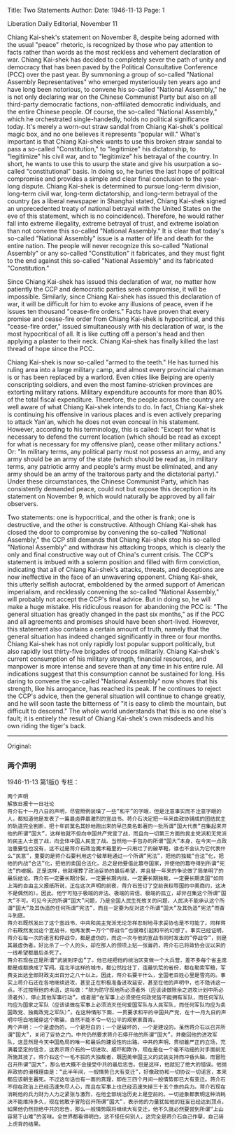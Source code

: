 Title: Two Statements
Author:
Date: 1946-11-13
Page: 1

Liberation Daily Editorial, November 11

Chiang Kai-shek's statement on November 8, despite being adorned with the usual "peace" rhetoric, is recognized by those who pay attention to facts rather than words as the most reckless and vehement declaration of war. Chiang Kai-shek has decided to completely sever the path of unity and democracy that has been paved by the Political Consultative Conference (PCC) over the past year. By summoning a group of so-called "National Assembly Representatives" who emerged mysteriously ten years ago and have long been notorious, to convene his so-called "National Assembly," he is not only declaring war on the Chinese Communist Party but also on all third-party democratic factions, non-affiliated democratic individuals, and the entire Chinese people. Of course, the so-called "National Assembly," which he orchestrated single-handedly, holds no political significance today. It's merely a worn-out straw sandal from Chiang Kai-shek's political magic box, and no one believes it represents "popular will." What's important is that Chiang Kai-shek wants to use this broken straw sandal to pass a so-called "Constitution," to "legitimize" his dictatorship, to "legitimize" his civil war, and to "legitimize" his betrayal of the country. In short, he wants to use this to usurp the state and give his usurpation a so-called "constitutional" basis. In doing so, he buries the last hope of political compromise and provides a simple and clear final conclusion to the year-long dispute. Chiang Kai-shek is determined to pursue long-term division, long-term civil war, long-term dictatorship, and long-term betrayal of the country (as a liberal newspaper in Shanghai stated, Chiang Kai-shek signed an unprecedented treaty of national betrayal with the United States on the eve of this statement, which is no coincidence). Therefore, he would rather fall into extreme illegality, extreme betrayal of trust, and extreme isolation than not convene this so-called "National Assembly." It is clear that today's so-called "National Assembly" issue is a matter of life and death for the entire nation. The people will never recognize this so-called "National Assembly" or any so-called "Constitution" it fabricates, and they must fight to the end against this so-called "National Assembly" and its fabricated "Constitution."

Since Chiang Kai-shek has issued this declaration of war, no matter how patiently the CCP and democratic parties seek compromise, it will be impossible. Similarly, since Chiang Kai-shek has issued this declaration of war, it will be difficult for him to evoke any illusions of peace, even if he issues ten thousand "cease-fire orders." Facts have proven that every promise and cease-fire order from Chiang Kai-shek is hypocritical, and this "cease-fire order," issued simultaneously with his declaration of war, is the most hypocritical of all. It is like cutting off a person's head and then applying a plaster to their neck. Chiang Kai-shek has finally killed the last thread of hope since the PCC.

Chiang Kai-shek is now so-called "armed to the teeth." He has turned his ruling area into a large military camp, and almost every provincial chairman is or has been replaced by a warlord. Even cities like Beiping are openly conscripting soldiers, and even the most famine-stricken provinces are extorting military rations. Military expenditure accounts for more than 80% of the total fiscal expenditure. Therefore, the people across the country are well aware of what Chiang Kai-shek intends to do. In fact, Chiang Kai-shek is continuing his offensive in various places and is even actively preparing to attack Yan'an, which he does not even conceal in his statement. However, according to his terminology, this is called: "Except for what is necessary to defend the current location (which should be read as except for what is necessary for my offensive plan), cease other military actions." Or: "In military terms, any political party must not possess an army, and any army should be an army of the state (which should be read as, in military terms, any patriotic army and people's army must be eliminated, and any army should be an army of the traitorous party and the dictatorial party)." Under these circumstances, the Chinese Communist Party, which has consistently demanded peace, could not but expose this deception in its statement on November 9, which would naturally be approved by all fair observers.

Two statements: one is hypocritical, and the other is frank; one is destructive, and the other is constructive. Although Chiang Kai-shek has closed the door to compromise by convening the so-called "National Assembly," the CCP still demands that Chiang Kai-shek stop his so-called "National Assembly" and withdraw his attacking troops, which is clearly the only and final constructive way out of China's current crisis. The CCP's statement is imbued with a solemn position and filled with firm conviction, indicating that all of Chiang Kai-shek's attacks, threats, and deceptions are now ineffective in the face of an unwavering opponent. Chiang Kai-shek, this utterly selfish autocrat, emboldened by the armed support of American imperialism, and recklessly convening the so-called "National Assembly," will probably not accept the CCP's final advice. But in doing so, he will make a huge mistake. His ridiculous reason for abandoning the PCC is: "The general situation has greatly changed in the past six months," as if the PCC and all agreements and promises should have been short-lived. However, this statement also contains a certain amount of truth, namely that the general situation has indeed changed significantly in three or four months. Chiang Kai-shek has not only rapidly lost popular support politically, but also rapidly lost thirty-five brigades of troops militarily. Chiang Kai-shek's current consumption of his military strength, financial resources, and manpower is more intense and severe than at any time in his entire rule. All indications suggest that this consumption cannot be sustained for long. His daring to convene the so-called "National Assembly" now shows that his strength, like his arrogance, has reached its peak. If he continues to reject the CCP's advice, then the general situation will continue to change greatly, and he will soon taste the bitterness of "it is easy to climb the mountain, but difficult to descend." The whole world understands that this is no one else's fault; it is entirely the result of Chiang Kai-shek's own misdeeds and his own riding the tiger's back.



<hr /> 

Original: 


### 两个声明

1946-11-13
第1版()
专栏：

    两个声明
    解放日报十一日社论
    蒋介石十一月八日的声明，尽管照例装璜了一些“和平”的字眼，但是注意事实而不注意字眼的人，都知道他是发表了一篇最卤莽最激烈的宣战书。蒋介石决定把一年来由政协铺成的团结民主的轨道完全割断，把十年前莫名其妙地跑出来的早已臭名彰著的一批所谓“国大代表”召集起来开他的所谓“国大”，这样他就不但向中国共产党宣了战，而且向一切第三方面的民主党派和无党派的民主人士宣了战，向全体中国人民宣了战。当然他一手包办的所谓“国大”本身，在今天一点政治重要性也没有，这不过是蒋介石政治魔术箱里的一只用烂了的破草鞋，谁也不会认为它代表什么“民意”，重要的是蒋介石要利用这个破草鞋通过一个所谓“宪法”，把他的独裁“合法”化，把他的内战“合法”化，把他的卖国合法化，总之是他要借此篡夺国家，并使他的篡夺得到所谓“宪法”的根据。正是这样，他就埋葬了政治妥协的最后希望，并且替一年来的争论做了简单明了的最后结论。蒋介石一定要长期分裂，一定要长期内战，一定要长期独裁，一定要长期卖国“如同上海的自由主义报纸所说，正在这次声明的前夜，蒋介石签订了空前丧权辱国的中美商约，这决不是偶然的）。因此，他宁可陷于极端的非法、极端的背信、极端的孤立，却非召集这个所谓“国大”不可。可见今天的所谓“国大”问题，乃是全国人民生死攸关的问题，人民决不能承认这个所谓“国大”及其伪造的任何所谓“宪法”，而且一定要为反对这个所谓“国大”及其伪造“宪法”而奋斗到底。
    蒋介石既然发出了这个宣战书，中共和民主党派无论怎样忍耐地寻求妥协也是不可能了。同样蒋介石既然发出这个宣战书，他再发表一万个“停战令”也很难引起和平的幻想了。事实已经证明，蒋介石每一次的诺言和停战令，都是虚伪的，而这一次与他的宣战书同时发出的“停战令”，则是其最虚伪者。好比杀了一个人的头，却在那人的颈项上贴一张膏药，蒋介石已将政协会议以来的一线希望都最后杀死了。
    蒋介石现在正是所谓“武装到牙齿”了。他已经把他的统治区变做一个大兵营，差不多每个省主席都是或都换成了军阀。连北平这样的城市，都公然拉壮丁，连最饥荒的省份，都在勒索军粮，军费支出达全部财政支出百分之八十以上。因此，蒋介石要干什么，全国老百姓心里是雪亮的。事实上蒋介石还在各地继续进攻，甚至正在积极准备进攻延安，甚至在他的声明中，也不隐讳这一点。不过按照他的术语，这叫做：“除为防守现地所必须者外（应该读做除余之进攻计划中所必须者外），停止其他军事行动”。或者是“在军事上必须使任何政党皆不能拥有军队，而任何军队均应为国家之军队（应该读做在军事上必须消灭任何爱国军队与人民军队，而任何军队均应为卖国政党、独裁政党之军队）”。在这种情形下面，一贯要求和平的中国共产党，在十一月九日的声明中坦白地揭穿这个欺骗，自然不能不令一切公平的观察家首肯。
    两个声明：一个是虚伪的，一个是坦白的；一个是破坏的，一个是建设的。虽然蒋介石以召开所谓“国大”，关闭了妥协之门，中共仍然要求蒋介石停开他的所谓“国大”，并撤回他的进攻军队，这显然是今天中国危局的唯一和最后的建设性的出路。中共的声明，贯彻着严正的立场，充满着坚定的信念，这表示蒋介石的一切进攻、威吓和欺诈，现在是在一个毫不动摇的对手面前无所施其技了。蒋介石这个一毛不拔的大独裁者，既因美帝国主义的武装支持而冲昏头脑，而冒险召开所谓“国大”，那么他大概不会接受中共的最后忠告。但是这样，他就犯了绝大的错误。他抛弃政协的滑稽理由是：“此半年间，一般情势已大有变迁”，好像政协和一切协议一切诺言，本来都应该朝生暮死。不过这句话也有一面的真理，即在三四个月间一般情势即已大有变迁。蒋介石不但在政治上已经迅速失尽人心，而且在军事上也已经迅速失掉三十五个旅的兵力。蒋介石现在消耗他的兵力财力人力之紧张与激烈，在他全部统治历史上是空前的。一切迹象都表明这种消耗决不能维持多久，现在他敢于冒险召开所谓“国大”，表示他的力量犹如他的狂妄已经达到顶点，如果他仍然拒绝中共的忠告，那么一般情势既将继续大有变迁，他不久就必然要尝到所谓“上山容易下山难”的苦味。全世界都看得明白，这不怪任何别人，这完全是蒋介石自己作孽，自己骑上虎背的结果。
